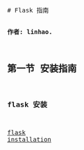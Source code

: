 <html><head><meta http-equiv="Content-Type" content="text/html; charset=UTF-8"></head><body><pre style="word-wrap: break-word; white-space: pre-wrap;">
# Flask 指南

**作者: linhao.** 

## 第一节 安装指南

### flask 安装

[flask installation](http://flask.pocoo.org/docs/installation/)



</pre></body></html>